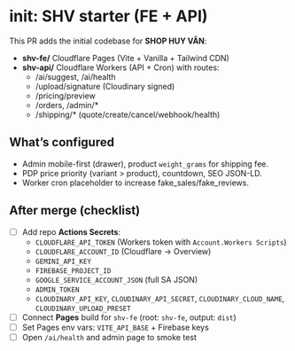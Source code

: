 # init: SHV starter (FE + API)

This PR adds the initial codebase for **SHOP HUY VÂN**:

- **shv-fe/** Cloudflare Pages (Vite + Vanilla + Tailwind CDN)
- **shv-api/** Cloudflare Workers (API + Cron) with routes:
  - /ai/suggest, /ai/health
  - /upload/signature (Cloudinary signed)
  - /pricing/preview
  - /orders, /admin/*
  - /shipping/* (quote/create/cancel/webhook/health)

## What’s configured
- Admin mobile-first (drawer), product `weight_grams` for shipping fee.
- PDP price priority (variant > product), countdown, SEO JSON-LD.
- Worker cron placeholder to increase fake_sales/fake_reviews.

## After merge (checklist)
- [ ] Add repo **Actions Secrets**:
  - `CLOUDFLARE_API_TOKEN` (Workers token with `Account.Workers Scripts`)
  - `CLOUDFLARE_ACCOUNT_ID` (Cloudflare → Overview)
  - `GEMINI_API_KEY`
  - `FIREBASE_PROJECT_ID`
  - `GOOGLE_SERVICE_ACCOUNT_JSON` (full SA JSON)
  - `ADMIN_TOKEN`
  - `CLOUDINARY_API_KEY`, `CLOUDINARY_API_SECRET`, `CLOUDINARY_CLOUD_NAME`, `CLOUDINARY_UPLOAD_PRESET`
- [ ] Connect **Pages** build for `shv-fe` (root: `shv-fe`, output: `dist`)
- [ ] Set Pages env vars: `VITE_API_BASE` + Firebase keys
- [ ] Open `/ai/health` and admin page to smoke test

